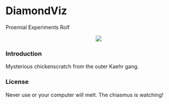 # DiamondViz
Proemial Experiments Rolf

<p align="center">
  <img src="https://github.com/user-attachments/assets/f0857059-987c-4fbc-a933-ae8ae6d1d7c9">
</p>

### Introduction
Mysterious chickenscratch from the outer Kaehr gang.

### License
Never use or your computer will melt. The chiasmus is watching!